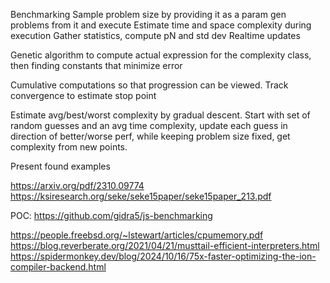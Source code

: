 Benchmarking
Sample problem size by providing it as a param
gen problems from it and execute
Estimate time and space complexity during execution 
Gather statistics, compute pN and std dev
Realtime updates

Genetic algorithm to compute actual expression for the complexity class, then finding constants that minimize error

Cumulative computations so that progression can be viewed. Track convergence to estimate stop point

Estimate avg/best/worst complexity by gradual descent. Start with set of random guesses and an avg time complexity, update each guess in direction of better/worse perf, while keeping problem size fixed, get complexity from new points.

Present found examples

https://arxiv.org/pdf/2310.09774
https://ksiresearch.org/seke/seke15paper/seke15paper_213.pdf

POC: https://github.com/gidra5/js-benchmarking

https://people.freebsd.org/~lstewart/articles/cpumemory.pdf
https://blog.reverberate.org/2021/04/21/musttail-efficient-interpreters.html
https://spidermonkey.dev/blog/2024/10/16/75x-faster-optimizing-the-ion-compiler-backend.html